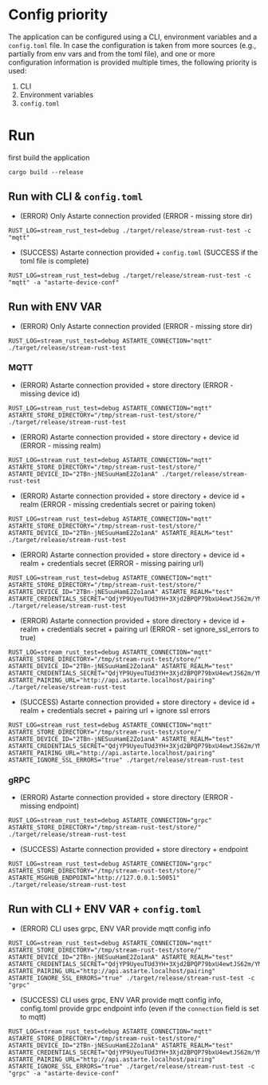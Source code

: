 <!--
Copyright 2024 SECO Mind Srl

SPDX-License-Identifier: Apache-2.0
-->

# Config priority

The application can be configured using a CLI, environment variables and a `config.toml` file. In case the configuration
is taken from more sources (e.g., partially from env vars and from the toml file), and one or more configuration 
information is provided multiple times, the following priority is used:
1. CLI
2. Environment variables
3. `config.toml`

# Run

first build the application
```shell
cargo build --release 
```

## Run with CLI & `config.toml`

- (ERROR) Only Astarte connection provided (ERROR - missing store dir)
```shell
RUST_LOG=stream_rust_test=debug ./target/release/stream-rust-test -c "mqtt" 
```

- (SUCCESS) Astarte connection provided + `config.toml` (SUCCESS if the toml file is complete)
```shell
RUST_LOG=stream_rust_test=debug ./target/release/stream-rust-test -c "mqtt" -a "astarte-device-conf" 
```

## Run with ENV VAR

- (ERROR) Only Astarte connection provided (ERROR - missing store dir)
```shell
RUST_LOG=stream_rust_test=debug ASTARTE_CONNECTION="mqtt" ./target/release/stream-rust-test 
```

### MQTT

- (ERROR) Astarte connection provided + store directory (ERROR - missing device id)
```shell
RUST_LOG=stream_rust_test=debug ASTARTE_CONNECTION="mqtt" ASTARTE_STORE_DIRECTORY="/tmp/stream-rust-test/store/" ./target/release/stream-rust-test 
```

- (ERROR) Astarte connection provided + store directory + device id (ERROR - missing realm)
```shell
RUST_LOG=stream_rust_test=debug ASTARTE_CONNECTION="mqtt" ASTARTE_STORE_DIRECTORY="/tmp/stream-rust-test/store/" ASTARTE_DEVICE_ID="2TBn-jNESuuHamE2Zo1anA" ./target/release/stream-rust-test 
```

- (ERROR) Astarte connection provided + store directory + device id + realm (ERROR - missing credentials secret or pairing token)
```shell
RUST_LOG=stream_rust_test=debug ASTARTE_CONNECTION="mqtt" ASTARTE_STORE_DIRECTORY="/tmp/stream-rust-test/store/" ASTARTE_DEVICE_ID="2TBn-jNESuuHamE2Zo1anA" ASTARTE_REALM="test" ./target/release/stream-rust-test 
```

- (ERROR) Astarte connection provided + store directory + device id + realm + credentials secret (ERROR - missing pairing url)
```shell
RUST_LOG=stream_rust_test=debug ASTARTE_CONNECTION="mqtt" ASTARTE_STORE_DIRECTORY="/tmp/stream-rust-test/store/" ASTARTE_DEVICE_ID="2TBn-jNESuuHamE2Zo1anA" ASTARTE_REALM="test" ASTARTE_CREDENTIALS_SECRET="QdjYP9UyeuTUd3YH+3Xjd2BPQP79bxU4ewtJS62m/YM=" ./target/release/stream-rust-test 
```

- (ERROR) Astarte connection provided + store directory + device id + realm + credentials secret + pairing url (ERROR - set ignore_ssl_errors to true)
```shell
RUST_LOG=stream_rust_test=debug ASTARTE_CONNECTION="mqtt" ASTARTE_STORE_DIRECTORY="/tmp/stream-rust-test/store/" ASTARTE_DEVICE_ID="2TBn-jNESuuHamE2Zo1anA" ASTARTE_REALM="test" ASTARTE_CREDENTIALS_SECRET="QdjYP9UyeuTUd3YH+3Xjd2BPQP79bxU4ewtJS62m/YM=" ASTARTE_PAIRING_URL="http://api.astarte.localhost/pairing" ./target/release/stream-rust-test 
```

- (SUCCESS) Astarte connection provided + store directory + device id + realm + credentials secret + pairing url + ignore ssl errors
```shell
RUST_LOG=stream_rust_test=debug ASTARTE_CONNECTION="mqtt" ASTARTE_STORE_DIRECTORY="/tmp/stream-rust-test/store/" ASTARTE_DEVICE_ID="2TBn-jNESuuHamE2Zo1anA" ASTARTE_REALM="test" ASTARTE_CREDENTIALS_SECRET="QdjYP9UyeuTUd3YH+3Xjd2BPQP79bxU4ewtJS62m/YM=" ASTARTE_PAIRING_URL="http://api.astarte.localhost/pairing" ASTARTE_IGNORE_SSL_ERRORS="true" ./target/release/stream-rust-test 
```

### gRPC

- (ERROR) Astarte connection provided + store directory (ERROR - missing endpoint)
```shell
RUST_LOG=stream_rust_test=debug ASTARTE_CONNECTION="grpc" ASTARTE_STORE_DIRECTORY="/tmp/stream-rust-test/store/" ./target/release/stream-rust-test 
```

- (SUCCESS) Astarte connection provided + store directory + endpoint
```shell
RUST_LOG=stream_rust_test=debug ASTARTE_CONNECTION="grpc" ASTARTE_STORE_DIRECTORY="/tmp/stream-rust-test/store/" ASTARTE_MSGHUB_ENDPOINT="http://127.0.0.1:50051" ./target/release/stream-rust-test 
```

## Run with CLI + ENV VAR + `config.toml`

- (ERROR) CLI uses grpc, ENV VAR provide mqtt config info
```shell
RUST_LOG=stream_rust_test=debug ASTARTE_CONNECTION="mqtt" ASTARTE_STORE_DIRECTORY="/tmp/stream-rust-test/store/" ASTARTE_DEVICE_ID="2TBn-jNESuuHamE2Zo1anA" ASTARTE_REALM="test" ASTARTE_CREDENTIALS_SECRET="QdjYP9UyeuTUd3YH+3Xjd2BPQP79bxU4ewtJS62m/YM=" ASTARTE_PAIRING_URL="http://api.astarte.localhost/pairing" ASTARTE_IGNORE_SSL_ERRORS="true" ./target/release/stream-rust-test -c "grpc"  
```

- (SUCCESS) CLI uses grpc, ENV VAR provide mqtt config info, config.toml provide grpc endpoint info 
  (even if the `connection` field is set to mqtt)
```shell
RUST_LOG=stream_rust_test=debug ASTARTE_CONNECTION="mqtt" ASTARTE_STORE_DIRECTORY="/tmp/stream-rust-test/store/" ASTARTE_DEVICE_ID="2TBn-jNESuuHamE2Zo1anA" ASTARTE_REALM="test" ASTARTE_CREDENTIALS_SECRET="QdjYP9UyeuTUd3YH+3Xjd2BPQP79bxU4ewtJS62m/YM=" ASTARTE_PAIRING_URL="http://api.astarte.localhost/pairing" ASTARTE_IGNORE_SSL_ERRORS="true" ./target/release/stream-rust-test -c "grpc" -a "astarte-device-conf"  
```
